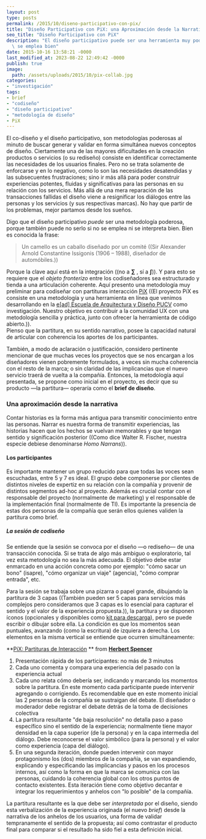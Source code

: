```yaml
---
layout: post
type: posts
permalink: /2015/10/diseno-participativo-con-pix/
title: "Diseño Participativo con PiX: una Aproximación desde la Narrativa"
seo_title: "Diseño Participativo con PiX"
description: "El diseño participativo puede ser una herramienta muy poderosa si\
  \ se emplea bien"
date: 2015-10-16 13:58:21 -0000
last_modified_at: 2023-08-22 12:49:42 -0000
publish: true
image:
  path: /assets/uploads/2015/10/pix-collab.jpg
categories:
- "investigación"
tags:
- brief
- "codiseño"
- "diseño participativo"
- "metodología de diseño"
- PiX
---
```

El co-diseño y el diseño participativo, son metodologías poderosas al minuto de buscar generar y validar en forma simultánea nuevos conceptos de diseño. Ciertamente una de las mayores dificultades en la creación productos o servicios (o su rediseño) consiste en identificar correctamente las necesidades de los usuarios finales. Pero no se trata solamente de enforcarse y en lo negativo, como lo son las necesidades desatendidas y las subsecuentes frustraciones; sino ir más allá para poder construir experiencias potentes, fluidas y significativas para las personas en su relación con los servicios. Más allá de una mera reparación de las transacciones fallidas el diseño viene a resignificar los diálogos entre las personas y los servicios (y sus respectivas marcas). No hay que partir de los problemas, mejor partamos desde los sueños.

Digo que el diseño participativo _puede_ ser una metodología poderosa, porque también puede no serlo si no se emplea ni se interpreta bien. Bien es conocida la frase:

> Un camello es un caballo diseñado por un comité ((Sir Alexander Arnold Constantine Issigonis (1906 – 1988), diseñador de automóbiles.))

Porque la clave aquí está en la integración ((no a **∑** , sí a **∫**)). Y para esto se requiere que el _objeto fronterizo_ entre los codiseñadores sea estructurado y tienda a una articulación coherente. Aquí presento una metodología muy preliminar para codiseñar con partituras interacción [PiX](http://eadpucv.github.io/pix) ((El proyecto PiX es consiste en una metodología y una herramienta en línea que venimos desarrollando en la [e[ad] Escuela de Arquitectura y Diseño PUCV](http://ead.pucv.cl/) como investigación. Nuestro objetivo es contribuir a la comunidad UX con una metodología sencilla y práctica, junto con ofrecer la herramienta de código abierto.)).  
Pienso que la partitura, en su sentido narrativo, posee la capacidad natural de articular con coherencia los aportes de los participantes.

También, a modo de aclaración o justificación, considero pertinente mencionar de que muchas veces los proyectos que se nos encargan a los diseñadores vienen pobremente formulados, a veces sin mucha coherencia con el resto de la marca; o sin claridad de las implicancias que el nuevo servicio traerá de vuelta a la compañía. Entonces, la metodología aquí presentada, se propone como inicial en el proyecto, es decir que su producto —la partitura— operaría como el **brief de diseño**.

### Una aproximación desde la narrativa

Contar historias es la forma más antigua para transmitir conocimiento entre las personas. Narrar es nuestra forma de transmitir experiencias, las historias hacen que los hechos se vuelvan memorables y que tengan sentido y significación posterior ((Como dice Walter R. Fischer, nuestra especie debiese denominarse _Homo Narrans_)).

#### Los participantes

Es importante mantener un grupo reducido para que todas las voces sean escuchadas, entre 5 y 7 es ideal. El grupo debe componerse por clientes de distintos niveles de expertiz en su relación con la compañía y provenir de distintos segmentos ad-hoc al proyecto. Además es crucial contar con el responsable del proyecto (normalmente de marketing) y el responsable de la implementación final (normalmente de TI). Es importante la presencia de estas dos personas de la compañía que serán ellos quienes validen la partitura como brief.

##### La sesión de codiseño

Se entiende que la sesión se convoca por el diseño —o rediseño— de una transacción conocida. Si se trata de algo más ambiguo o exploratorio, tal vez esta metodología no sea la más adecuada. El objetivo debe estar enmarcado en una acción concreta como por ejemplo: "cómo sacar un bono" (isapre), "cómo organizar un viaje" (agencia), "cómo comprar entrada", etc.

Para la sesión se trabaja sobre una pizarra o papel grande, dibujando la partitura de 3 capas ((También pueden ser 5 capas para servicios más complejos pero consideramos que 3 capas es lo esencial para capturar el sentido y el valor de la experiencia propuesta.)), la partitura y se disponen íconos (opcionales y disponibles como [kit para descarga](http://eadpucv.github.io/pix/downloads/pix-toolkit.pdf)), pero se puede escribir o dibujar sobre ella. La condición es que los momentos sean puntuales, avanzando (como la escritura) de izquiera a derecha. Los elementos en la misma vertical se entiende que ocurren simultáneamente:

**[PiX: Partituras de Interacción](//www.slideshare.net/hspencer/pix-partituras-de-interaccin) ** from **[Herbert Spencer](//www.slideshare.net/hspencer)**

  1. Presentación rápida de los participantes: no más de 3 minutos
  2. Cada uno comenta y compara una experiencia del pasado con la experiencia actual
  3. Cada uno relata cómo debería ser, indicando y marcando los momentos sobre la partitura. En este momento cada participante puede intervenir agregando o corrigiendo. Es recomendable que en este momento inicial las 2 personas de la compañía se sustraigan del debate. El diseñador o moderador debe registrar el debate detrás de la toma de decisiones colectiva
  4. La partitura resultante "de baja resolución" no detalla paso a paso específico sino el sentido de la experiencia; normalmente tiene mayor densidad en la capa superior (de la persona) y en la capa intermedia del diálogo. Debe reconocerse el valor simbólico (para la persona) y el valor como experiencia (capa del diálogo).
  5. En una segunda iteración, donde pueden intervenir con mayor protagonismo los (dos) miembros de la compañía, se van expandiendo, explicando y especificando las implicancias y pasos en los procesos internos, así como la forma en que la marca se comunica con las personas, cuidando la coherencia global con los otros puntos de contacto existentes. Esta iteración tiene como objetivo decantar e integrar los requerimientos y anhelos con "lo posible" de la compañía.

La partitura resultante es la que debe ser _interpretada_ por el diseño, siendo esta verbalización de la experiencia originada (el nuevo _brief_) desde la narrativa de los anhelos de los usuarios, una forma de validar tempranamente el sentido de la propuesta; así como contrastar el producto final para comparar si el resultado ha sido fiel a esta definición inicial.
